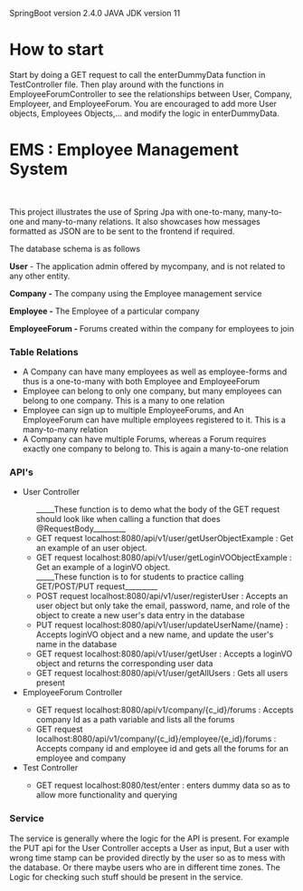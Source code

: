 SpringBoot version 2.4.0
JAVA JDK version 11

<h1> How to start </h1>
Start by doing a GET request to call the enterDummyData function in TestController file. Then play around with the functions in EmployeeForumController to see the relationships between User, Company, Employeer, and EmployeeForum. You are encouraged to add more User objects, Employees Objects,... and modify the logic in enterDummyData. 


<h1> EMS : Employee Management System</h1></br>

This project illustrates the use of Spring Jpa with one-to-many,
many-to-one and many-to-many relations. It also showcases how messages formatted as JSON
are to be sent to the frontend if required.

The database schema is as follows 

<b>User</b> - The application admin offered by mycompany, and is
not related to any other entity.</br>

<b>Company -</b> The company using the Employee management service</br>

<b>Employee -</b> The Employee of a particular company</br>

<b>EmployeeForum - </b> Forums created within the company for employees to join</br>

<h3>Table Relations</h3>

<ul>
  <li>A Company can have many employees as well as employee-forms and thus is a one-to-many with both Employee and EmployeeForum</li>
  <li>Employee can belong to only one company, but many employees can belong to one company. This is a many to one relation</li>
  <li>Employee can sign up to multiple EmployeeForums, and An EmployeeForum can have multiple employees registered to it. This is a many-to-many relation</li>
  <li>A Company can have multiple Forums, whereas a Forum requires exactly one company to belong to. This is again a many-to-one relation</li>
</ul>

<h3>API's</h3>

<ul>
  <li>User Controller</li>
      <ul>
          _____These function is to demo what the body of the GET request should look like when calling a function that does @RequestBody_________
             <li>GET request localhost:8080/api/v1/user/getUserObjectExample : Get an example of an user object. </li>
             <li>GET request localhost:8080/api/v1/user/getLoginVOObjectExample : Get an example of a loginVO object. </li>
          _____These function is to for students to practice calling GET/POST/PUT request_________
             <li>POST request localhost:8080/api/v1/user/registerUser : Accepts an user object but only take the email, password, name, and role of the object to create a new user's data entry in the database </li>
          <li>PUT request localhost:8080/api/v1/user/updateUserName/{name} : Accepts loginVO object and a new name, and update the user's name in the database </li>
          <li>GET request localhost:8080/api/v1/user/getUser : Accepts a loginVO object and returns the corresponding user data </li>
          <li>GET request localhost:8080/api/v1/user/getAllUsers : Gets all users present </li>
      </ul>
  <li>EmployeeForum Controller</li>
       <ul>
          <li> GET request localhost:8080/api/v1/company/{c_id}/forums : Accepts company Id as a path variable and lists all the forums </li>
          <li> GET request localhost:8080/api/v1/company/{c_id}/employee/{e_id}/forums : Accepts company id and employee id and gets all the forums for an employee and company </li>
       </ul>
  <li>Test Controller</li>
        <ul>
          <li> GET request localhost:8080/test/enter : enters dummy data so as to allow more functionality and querying </li>
        </ul>
</ul>

<h3>Service</h3>

The service is generally where the logic for the API is present. For example the PUT api for the User Controller accepts a User
as input, But a user with wrong time stamp can be provided directly by the user so as to mess with the database. Or there maybe users 
who are in different time zones. The Logic for checking such stuff should be present in the service.


